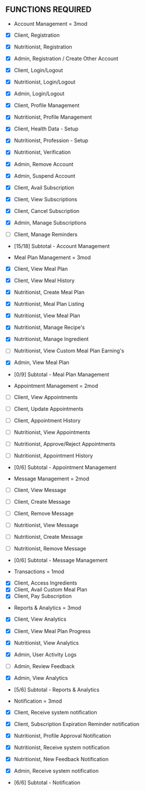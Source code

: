 ## FUNCTIONS REQUIRED

- Account Management = 3mod

- [x] Client, Registration
- [x] Nutritionist, Registration
- [x] Admin, Registration / Create Other Account

- [x] Client, Login/Logout
- [x] Nutritionist, Login/Logout
- [x] Admin, Login/Logout

- [x] Client, Profile Management
- [x] Nutritionist, Profile Management

- [x] Client, Health Data - Setup
- [x] Nutritionist, Profession - Setup
- [x] Nutritionist, Verification

- [x] Admin, Remove Account
- [x] Admin, Suspend Account

- [x] Client, Avail Subscription
- [x] Client, View Subscriptions
- [x] Client, Cancel Subscription
- [x] Admin, Manage Subscriptions

- [ ] Client, Manage Reminders

- [15/18] Subtotal - Account Management

- Meal Plan Management = 3mod
- [x] Client, View Meal Plan
- [x] Client, View Meal History

- [x] Nutritionist, Create Meal Plan
- [x] Nutritionist, Meal Plan Listing
- [x] Nutritionist, View Meal Plan
- [x] Nutritionist, Manage Recipe's
- [x] Nutritionist, Manage Ingredient
- [ ] Nutritionist, View Custom Meal Plan Earning's

- [x] Admin, View Meal Plan

- [0/9] Subtotal - Meal Plan Management

- Appointment Management = 2mod
- [ ] Client, View Appointments
- [ ] Client, Update Appointments
- [ ] Client, Appointment History

- [ ] Nutritionist, View Appointments
- [ ] Nutritionist, Approve/Reject Appointments
- [ ] Nutritionist, Appointment History

- [0/6] Subtotal - Appointment Management

- Message Management = 2mod
- [ ] Client, View Message
- [ ] Client, Create Message
- [ ] Client, Remove Message

- [ ] Nutritionist, View Message
- [ ] Nutritionist, Create Message
- [ ] Nutritionist, Remove Message

- [0/6] Subtotal - Message Management

- Transactions = 1mod
- [x] Client, Access Ingredients
- [x] Client, Avail Custom Meal Plan
- [x] Client, Pay Subscription

- Reports & Analytics = 3mod
- [x] Client, View Analytics
- [x] Client, View Meal Plan Progress

- [x] Nutritionist, View Analytics

- [x] Admin, User Activity Logs
- [ ] Admin, Review Feedback
- [x] Admin, View Analytics

- [5/6] Subtotal - Reports & Analytics

- Notification = 3mod
- [x] Client, Receive system notification
- [x] Client, Subscription Expiration Reminder notification

- [x] Nutritionist, Profile Approval Notification
- [x] Nutritionist, Receive system notification
- [x] Nutritionist, New Feedback Notification

- [x] Admin, Receive system notification

- [6/6] Subtotal - Notification
